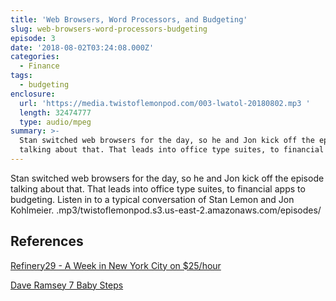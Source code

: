 ```yaml
---
title: 'Web Browsers, Word Processors, and Budgeting'
slug: web-browsers-word-processors-budgeting
episode: 3
date: '2018-08-02T03:24:08.000Z'
categories:
  - Finance
tags:
  - budgeting
enclosure:
  url: 'https://media.twistoflemonpod.com/003-lwatol-20180802.mp3 '
  length: 32474777
  type: audio/mpeg
summary: >-
  Stan switched web browsers for the day, so he and Jon kick off the episode
  talking about that. That leads into office type suites, to financial apps to
---
```


Stan switched web browsers for the day, so he and Jon kick off the episode talking about that. That leads into office type suites, to financial apps to budgeting. Listen in to a typical conversation of Stan Lemon and Jon Kohlmeier.
.mp3/twistoflemonpod.s3.us-east-2.amazonaws.com/episodes/
## References

[Refinery29 - A Week in New York City on $25/hour](https://www.refinery29.com/money-diary-new-york-city-marketing-intern-income)

[Dave Ramsey 7 Baby Steps](https://www.daveramsey.com/baby-steps)
